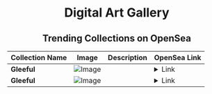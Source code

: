 <div align="center">

# Digital Art Gallery

## Trending Collections on OpenSea

| Collection Name                       | Image                                                                                     | Description                       | OpenSea Link                                                                                          |
|---------------------------------------|-------------------------------------------------------------------------------------------|-----------------------------------|--------------------------------------------------------------------------------------------------------|
| **Gleeful** | ![Image](https://i.seadn.io/s/raw/files/1641ffd545999e818e748b993081cc0f.jpg?w=500&auto=format?w=200&auto=format) |  | <details><summary>Link</summary>[Gleeful](https://opensea.io/collection/gleeful-1055)</details> |
| **Gleeful** | ![Image](https://i.seadn.io/s/raw/files/1641ffd545999e818e748b993081cc0f.jpg?w=500&auto=format?w=200&auto=format) |  | <details><summary>Link</summary>[Gleeful](https://opensea.io/collection/gleeful-1054)</details> |

</div>